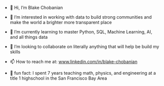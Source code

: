 - 👋 Hi, I’m Blake Chobanian

- 👀 I’m interested in working with data to build strong communities and make the world a brighter more transparent place

- 🌱 I’m currently learning to master Python, SQL, Machine Learning, AI, and all things data

- 💞️ I’m looking to collaborate on literally anything that will help be build my skills 

- 📫 How to reach me at: www.linkedin.com/in/blake-chobanian

- 🧠 fun fact: I spent 7 years teaching math, physics, and engineering at a title 1 highschool in the San Francisco Bay Area 

<!---
jchobanian/jchobanian is a ✨ special ✨ repository because its `README.md` (this file) appears on your GitHub profile.
You can click the Preview link to take a look at your changes.
--->
